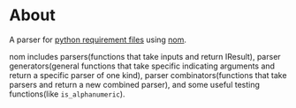 # About

A parser for [python requirement files](https://pip.pypa.io/en/stable/reference/requirements-file-format/) using [nom](https://github.com/rust-bakery/nom).

nom includes parsers(functions that take inputs and return IResult), parser generators(general functions that take specific indicating arguments and return a specific parser of one kind), parser combinators(functions that take parsers and return a new combined parser), and some useful testing functions(like `is_alphanumeric`).
